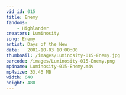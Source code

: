 ```yaml
---
vid_id: 015
title: Enemy
fandoms:
    - Highlander
creators: Luminosity
song: Enemy
artist: Days of the New
date:   2001-10-03 10:00:00
thumbnail: /images/Luminosity-015-Enemy.jpg
barcode: /images/Luminosity-015-Enemy.png
mp4name: Luminosity-015-Enemy.m4v
mp4size: 33.46 MB
width: 640
height: 480
---
```



